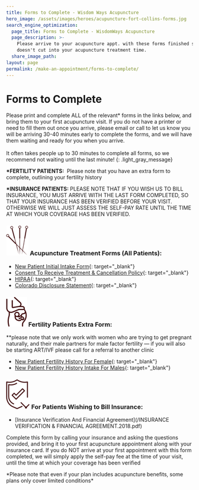 ```yaml
---
title: Forms to Complete - Wisdom Ways Acupuncture
hero_image: /assets/images/heroes/acupuncture-fort-collins-forms.jpg
search_engine_optimization:
  page_title: Forms to Complete - WisdomWays Acupuncture
  page_description: >-
    Please arrive to your acupuncture appt. with these forms finished so it
    doesn't cut into your acupuncture treatment time.
  share_image_path:
layout: page
permalink: /make-an-appointment/forms-to-complete/
---
```


# Forms to Complete

Please print and complete ALL of the relevant\* forms in the links below, and bring them to your first acupuncture visit. If you do not have a printer or need to fill them out once you arrive, please email or call to let us know you will be arriving 30-40 minutes early to complete the forms, and we will have them waiting and ready for you when you arrive.<br><br>It often takes people up to 30 minutes to complete all forms, so we recommend not waiting until the last minute!
{: .light_gray_message}

**\*FERTILITY PATIENTS:**&nbsp; Please note that you have an extra form to complete, outlining your fertility history

**\*INSURANCE PATIENTS:**&nbsp;PLEASE NOTE THAT IF YOU WISH US TO BILL INSURANCE, YOU MUST ARRIVE WITH THE LAST FORM COMPLETED, SO THAT YOUR INSURANCE HAS BEEN VERIFIED BEFORE YOUR VISIT. OTHERWISE WE WILL JUST ASSESS THE SELF-PAY RATE UNTIL THE TIME AT WHICH YOUR COVERAGE HAS BEEN VERIFIED.

### ![](/assets/images/icons/acupuncture-needles.svg)&nbsp;Acupuncture Treatment Forms (All Patients):

* [New Patient Initial Intake Form](/assets/images/wp-content/uploads/2017/06/New-Patient-Initial-Intake-Form-2.docx){: target="_blank"}
* [Consent To Receive Treatment & Cancellation Policy](/assets/images/wp-content/uploads/2010/03/Consent-to-receive-Treatment-w.-cancel-policy.2015.docx){: target="_blank"}
* [HIPAA](/assets/images/wp-content/uploads/2010/03/HIPAA.363.docx){: target="_blank"}
* [Colorado Disclosure Statement](/assets/images/wp-content/uploads/2010/03/CO-Disclosure-Statement-2015.docx){: target="_blank"}

### ![](/assets/images/icons/pregnant2.svg)&nbsp;Fertility Patients Extra Form:

\*\*please note that we only work with women who are trying to get pregnant naturally, and their male partners for male factor fertility — if you will also be starting ART/IVF please call for a referral to another clinic

* [New Patient Fertility History For Female](/assets/images/wp-content/uploads/2015/06/New-Patient-Fertility-History-Intake.Female.edit_.5.15.docx){: target="_blank"}
* [New Patient Fertility History Intake For Males](/assets/images/wp-content/uploads/2010/03/New-Patient-Fertility-History-Intake.-Male.edit_.6.15.docx){: target="_blank"}

### ![](/assets/images/icons/shield.svg)&nbsp;For Patients Wishing to Bill Insurance:

* [Insurance Verification And Financial Agreement](/INSURANCE VERIFICATION &amp; FINANCIAL AGREEMENT.2018.pdf)

Complete this form by calling your insurance and asking the questions provided, and bring it to your first acupuncture appointment along with your insurance card. If you do NOT arrive at your first appointment with this form completed, we will simply apply the self-pay fee at the time of your visit, until the time at which your coverage has been verified

\*Please note that even if your plan includes acupuncture benefits, some plans only cover limited conditions\*